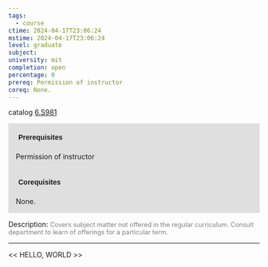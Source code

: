 ```yaml
---
tags:
  - course
ctime: 2024-04-17T23:06:24
mstime: 2024-04-17T23:06:24
level: graduate
subject: 
university: mit
completion: open
percentage: 0
prereq: Permission of instructor
coreq: None.
---
```


catalog [6.S981](http://student.mit.edu/catalog/m6e.html#6.S981)

<span style="display: block; padding: 15px; background-color: rgb(100, 100, 100, 0.2);"><font id="m_prereq3576_0" style="display: block; font-family: Arial, sans-serif; font-weight: bold; padding: 5px">Prerequisites</font><br><span id="prereq3576_0">Permission of instructor</span></span>
<span style="display: block; padding: 15px; background-color: rgb(100, 100, 100, 0.2);"><font id="m_coreq3576_0" style="display: block; font-family: Arial, sans-serif; font-weight: bold; padding: 5px">Corequisites</font><br><span id="coreq3576_0">None.</span></span>

<font style="">Description:</font>
<font style="color: grey; font-size: 0.8rem;">Covers subject matter not offered in the regular curriculum. Consult department to learn of offerings for a particular term.</font>



---

<< HELLO, WORLD >>
